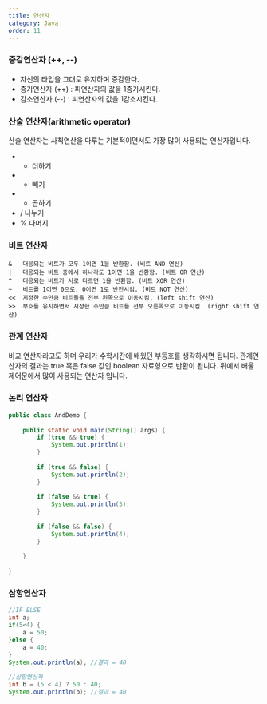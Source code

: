 ```yaml
---
title: 연산자
category: Java
order: 11
---
```


### 증감연산자 (++, --)
* 자신의 타입을 그대로 유지하며 증감한다.
* 증가연산자 (++) : 피연산자의 값을 1증가시킨다.
* 감소연산자 (--) : 피연산자의 값을 1감소시킨다.

### 산술 연산자(arithmetic operator)
산술 연산자는 사칙연산을 다루는 기본적이면서도 가장 많이 사용되는 연산자입니다.

* + 더하기
* - 빼기
* * 곱하기
* / 나누기
* % 나머지

### 비트 연산자
```
&	대응되는 비트가 모두 1이면 1을 반환함. (비트 AND 연산)
|	대응되는 비트 중에서 하나라도 1이면 1을 반환함. (비트 OR 연산)
^	대응되는 비트가 서로 다르면 1을 반환함. (비트 XOR 연산)
~	비트를 1이면 0으로, 0이면 1로 반전시킴. (비트 NOT 연산)
<<	지정한 수만큼 비트들을 전부 왼쪽으로 이동시킴. (left shift 연산)
>>	부호를 유지하면서 지정한 수만큼 비트를 전부 오른쪽으로 이동시킴. (right shift 연산)
```

### 관계 연산자
비교 연산자라고도 하며 우리가 수학시간에 배웠던 부등호를 생각하시면 됩니다. 관계연산자의 결과는 true 혹은 false 값인 boolean 자료형으로 반환이 됩니다. 뒤에서 배울 제어문에서 많이 사용되는 연산자 입니다.

### 논리 연산자
```java
public class AndDemo {
 
    public static void main(String[] args) {
        if (true && true) {
            System.out.println(1);
        }
 
        if (true && false) {
            System.out.println(2);
        }
 
        if (false && true) {
            System.out.println(3);
        }
 
        if (false && false) {
            System.out.println(4);
        }
 
    }
 
}
```

### 삼항연산자
```java
//IF ELSE
int a;
if(5<4) {
    a = 50;
}else {
    a = 40;
}
System.out.println(a); //결과 = 40 
		
//삼항연산자
int b = (5 < 4) ? 50 : 40; 
System.out.println(b); //결과 = 40
```

